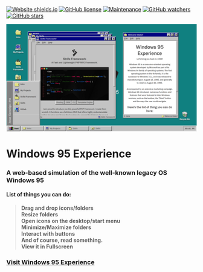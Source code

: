 [![Website shields.io](https://img.shields.io/website-up-down-green-red/http/shields.io.svg)](http://windows95.is-great.net/)
[![GitHub license](https://img.shields.io/github/license/Naereen/StrapDown.js.svg)](https://github.com/strifejeyz/windows-95/blob/master/LICENSE)
[![Maintenance](https://img.shields.io/badge/Maintained%3F-yes-green.svg)](https://GitHub.com/strifejeyz/windows-95/graphs/commit-activity)
[![GitHub watchers](https://img.shields.io/github/watchers/Naereen/StrapDown.js.svg?style=social&label=Watch&maxAge=2592000)](https://GitHub.com/strifejeyz/windows-95/watchers/)
[![GitHub stars](https://img.shields.io/github/stars/Naereen/StrapDown.js.svg?style=social&label=Star&maxAge=2592000)](https://GitHub.com/strifejeyz/windows-95/stargazers/)



![Strife Framework](assets/img/windows-95-preview.png)
# Windows 95 Experience
### A web-based simulation of the well-known legacy OS Windows 95  
#### List of things you can do:   

> **Drag and drop icons/folders**  
> **Resize folders**  
> **Open icons on the desktop/start menu**  
> **Minimize/Maximize folders**  
> **Interact with buttons**  
> **And of course, read something.**  
> **View it in Fullscreen**  

### <a href="http://windows95experience.ml">Visit Windows 95 Experience</a>  
